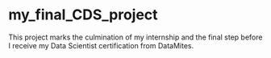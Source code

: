 # my_final_CDS_project
This project marks the culmination of my internship and the final step before I receive my Data Scientist certification from DataMites.
